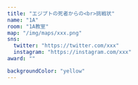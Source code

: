 ```yaml
---
title: "エジプトの死者からの<br>挑戦状"
name: "1A"
room: "1A教室"
map: "/img/maps/xxx.png"
sns:
  twitter: "https://twitter.com/xxx"
  instagram: "https://instagram.com/xxx"
award: ""

backgroundColor: "yellow"
---
```



